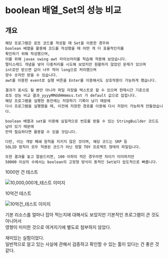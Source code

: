 # boolean 배열_Set의 성능 비교
## 개요
    해당 프로그램은 로또 코드를 작성할 때 Set을 이용한 경우와
    boolean 배열을 활용해 코드를 작성했을 때 어떤 게 더 효율적인지를 
    확인하기 위해 작성했으며, 
    이를 위해 javax swing awt 라이브러리를 학습해 적용해 보았습니다.
    멀티스레드 개념을 넣어 다중처리를 시도해 보았지만 원활하지 않았던 문제가 있으며
    int로만 받으면 값이 너무 적어 long으로 처리했으며
    양수 숫자만 받을 수 있습니다.
    awt를 이용한 event로 실행 버튼을 Enter를 이용해서도 상호작용이 가능하게 했습니다.
    
    결과가 표시도 될 뿐만 아니라 파일 저장을 텍스트로 할 수 있으며 현재시간 기준으로 
    로또 성능 비교 결과_yyyyMMddHHmmss.txt 가 default 값으로 잡힙니다.
    해당 프로그램을 실행한 동안에는 저장하기 기록이 남기 때문에
    다시 프로그램을 실행했을 때, 이전에 저장한 경로를 이용해 다시 저장이 가능하게 만들었습니다.

    boolean 배열과 set을 이용해 실질적으로 번호를 받을 수 있는 StringBuilder 코드도 남아 있기 때문에
    만약 필요하다면 활용할 수 있을 것입니다. 
    
    다만, 이는 개방 폐쇄 원칙을 지키지 않은 것이며, 해당 코드는 SRP 등 
    SOLID 원칙이 모두 적용된 코드가 아닌 정말 TOY 프로젝트 형태의 파일입니다.
    
    또한 결과를 놓고 말씀드리면, 100 이하의 적은 경우라면 차이가 미미하지만 
    50000 이상의 수에서는 boolean의 고정형 방식이 동적인 Set보다 압도적으로 빠릅니다.

1000만 건 테스트

![10,000,000개_테스트 이미지](https://github.com/wsh096/TOY-Java-BenchMark/blob/main/boolean%EB%B0%B0%EC%97%B4_Set%EB%B2%A4%EC%B9%98%EB%A7%88%ED%81%AC/image/10%2C000%2C000%EA%B2%B0%EA%B3%BC_txt_image.png)

10억건 테스트

![10억건_테스트 이미지](https://github.com/wsh096/TOY-Java-BenchMark/blob/main/boolean%EB%B0%B0%EC%97%B4_Set%EB%B2%A4%EC%B9%98%EB%A7%88%ED%81%AC/image/10%EC%96%B5%EA%B1%B4%20%EC%B2%98%EB%A6%AC%20%EC%86%8D%EB%8F%84.png)

기본 리소스를 얼마나 잡아 먹는지에 대해서도 보았지만 기본적인 프로그램이 큰 것도 아니어서
<br>영향이 미미한 것으로 여겨지기에 별도로 첨부하지 않았다.

재미있는 실험이었다. <br>일반적으로 알고 있는 사실에 관해서 검증하고 확인할 수 있는 툴이 있다는 건 좋은 것 같다.